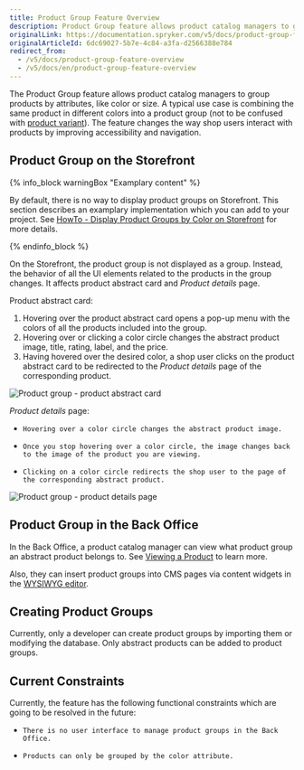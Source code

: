 ```yaml
---
title: Product Group Feature Overview
description: Product Group feature allows product catalog managers to group products by attributes.
originalLink: https://documentation.spryker.com/v5/docs/product-group-feature-overview
originalArticleId: 6dc69027-5b7e-4c84-a3fa-d2566388e784
redirect_from:
  - /v5/docs/product-group-feature-overview
  - /v5/docs/en/product-group-feature-overview
---
```


The Product Group feature allows product catalog managers to group products by attributes, like color or size. A typical use case is combining the same product in different colors into a product group (not to be confused with [product variant](/docs/scos/user/features/{{page.version}}/product-information-management/product-abstraction.html)). The feature changes the way shop users interact with products by improving accessibility and navigation. 

## Product Group on the Storefront

{% info_block warningBox "Examplary content" %}

By default, there is no way to display product groups on Storefront. This section describes an examplary implementation which you can add to your project. See [HowTo - Display Product Groups by Color on Storefront](/docs/scos/dev/tutorials/202005.0/howtos/feature-howtos/howto-display-product-groups-by-color-on-the-storefront.html) for more details.

{% endinfo_block %}


On the Storefront, the product group is not displayed as a group. Instead, the behavior of all the UI elements related to the products in the group changes. It affects product abstract card and *Product details* page.

Product abstract card:

1. Hovering over the product abstract card opens a pop-up menu with the colors of all the products included into the group. 
2. Hovering over or clicking a color circle changes the abstract product image, title, rating, label, and the price. 
3. Having hovered over the desired color, a shop user clicks on the product abstract card to be redirected to the *Product details* page of the corresponding product.

![Product group - product abstract card](https://spryker.s3.eu-central-1.amazonaws.com/docs/Features/Product+Management/Product+Groups/Product+Groups+Feature+Overview/product-group-product-abstract-card.gif) 


*Product details* page:

*     Hovering over a color circle changes the abstract product image. 
*     Once you stop hovering over a color circle, the image changes back to the image of the product you are viewing. 
*     Clicking on a color circle redirects the shop user to the page of the corresponding abstract product.


![Product group - product details page](https://spryker.s3.eu-central-1.amazonaws.com/docs/Features/Product+Management/Product+Groups/Product+Groups+Feature+Overview/product-group-product-details-page.gif)  
 
## Product Group in the Back Office

In the Back Office, a product catalog manager can view what product group an abstract product belongs to. See [Viewing a Product](/docs/scos/user/user-guides/202005.0/back-office-user-guide/catalog/products/managing-products/managing-products.html#viewing-a-product) to learn more.   

Also, they can insert product groups into CMS pages via content widgets in the [WYSIWYG editor](/docs/scos/user/features/{{page.version}}/cms/wysiwyg-editor.html).

## Creating Product Groups 

Currently, only a developer can create product groups by <!-- add link to new import page --> importing them or modifying the database. Only abstract products can be added to product groups.

 
## Current Constraints

Currently, the feature has the following functional constraints which are going to be resolved in the future:

*     There is no user interface to manage product groups in the Back Office.
*     Products can only be grouped by the color attribute.
